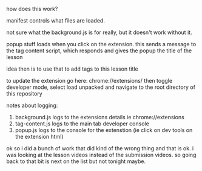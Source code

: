 how does this work?

manifest controls what files are loaded.  

not sure what the background.js is for really, but it doesn't work without it.

popup stuff loads when you click on the extension. this sends a message to the tag content script, which responds and gives the popup the title of the lesson

idea then is to use that to add tags to this lesson title

to update the extension go here:
chrome://extensions/
then toggle developer mode, select load unpacked and navigate to the root directory of this repository


notes about logging:
1. background.js logs to the extensions details ie chrome://extensions
2. tag-content.js logs to the main tab developer console
3. popup.js logs to the console for the extenstion (ie click on dev tools on the extension html)




ok so i did a bunch of work that did kind of the wrong thing and that is ok.  i was looking at the lesson videos instead of the submission videos.  so going back to that bit is next on the list but not tonight maybe.